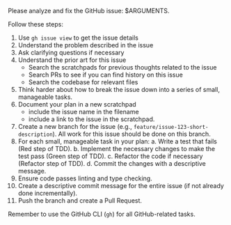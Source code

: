 Please analyze and fix the GitHub issue: $ARGUMENTS.

Follow these steps:

1. Use `gh issue view` to get the issue details
2. Understand the problem described in the issue
3. Ask clarifying questions if necessary
4. Understand the prior art for this issue
   - Search the scratchpads for previous thoughts related to the issue
   - Search PRs to see if you can find history on this issue
   - Search the codebase for relevant files
5. Think harder about how to break the issue down into a series of small, manageable tasks.
6. Document your plan in a new scratchpad
   - include the issue name in the filename
   - include a link to the issue in the scratchpad.
7. Create a new branch for the issue (e.g., `feature/issue-123-short-description`). All work for this issue should be done on this branch.
8. For each small, manageable task in your plan:
   a. Write a test that fails (Red step of TDD).
   b. Implement the necessary changes to make the test pass (Green step of TDD).
   c. Refactor the code if necessary (Refactor step of TDD).
   d. Commit the changes with a descriptive message.
9. Ensure code passes linting and type checking.
10. Create a descriptive commit message for the entire issue (if not already done incrementally).
11. Push the branch and create a Pull Request.

Remember to use the GitHub CLI (`gh`) for all GitHub-related tasks.